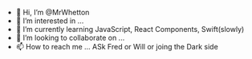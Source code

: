 - 👋 Hi, I’m @MrWhetton
- 👀 I’m interested in ...
- 🌱 I’m currently learning JavaScript, React Components, Swift(slowly)
- 💞️ I’m looking to collaborate on ...
- 📫 How to reach me ... ASk Fred or Will or joing the Dark side

<!---
MrWhetton/MrWhetton is a ✨ special ✨ repository because its `README.md` (this file) appears on your GitHub profile.
You can click the Preview link to take a look at your changes.
--->
